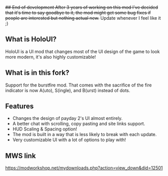 ~~## End of development
After 3 years of working on this mod I've decided that it's time to say goodbye to it, the mod might get some bug fixes if people are interested but nothing actual new.~~
Update whenever I feel like it ;)

## What is HoloUI? ##
HoloUI is a UI mod that changes most of the UI design of the game to look more modern, it's also highly customizable!

## What is in this fork?
Support for the burstfire mod.
That comes with the sacrifice of the fire indicator is now A(uto), S(ingle), and B(urst) instead of dots.

## Features ##
 - Changes the design of payday 2's UI almost entirely.
 - A better chat with scrolling, copy pasting and site links support.
 - HUD Scaling & Spacing option!
 - The mod is built in a way that is less likely to break with each update.
 - Very customizable UI with a lot of options to play with!

## MWS link ##
https://modworkshop.net/mydownloads.php?action=view_down&did=12501
